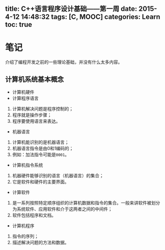 title: C++语言程序设计基础——第一周
date: 2015-4-12 14:48:32
tags: [C, MOOC]
categories: Learn
toc: true
---
# 笔记
介绍了编程开发之前的一些理论基础，并没有什么太多内容。
## 计算机系统基本概念
- 计算机硬件
- 计算程序语言
1. 计算机解决问题是程序控制的；
2. 程序就是操作步骤；
3. 程序要使用语言来表达。
- 机器语言
1. 计算机能识别的是机器语言；
2. 机器语言指令是由0和1编码的；
3. 例如：加法指令可能是`0001`。
- 计算机指令系统
1. 机器硬件能够识别的语言（机器语言）的集合；
2. 它是软件和硬件的主要界面。
- 计算软件
1. 是一系列按照特定顺序组织的计算机数据和指令的集合。一般来讲软件被划分为系统软件、应用软件和介于这两者之间的中间件；
2. 软件包括程序和文档。
- 计算机程序
1. 指令的序列；
2. 描述解决问题的方法和数据。